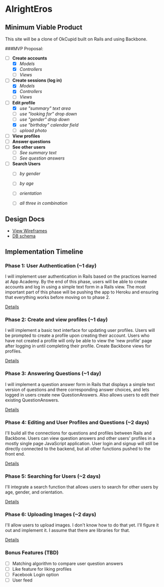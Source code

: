 # AlrightEros

<!-- [Heroku link][heroku] -->

<!-- [heroku]: http:// MY URL WILL GO HERE  .herokuapp.com -->

## Minimum Viable Product
This site will be a clone of OkCupid built on Rails and using Backbone.

<!-- This is a Markdown checklist. Use it to keep track of your progress! -->

###MVP Proposal:
- [ ] **Create accounts**
  * [x] *Models*
  * [x] *Controllers*
  * [ ] *Views*
- [ ] **Create sessions (log in)**
  * [x] *Models*
  * [x] *Controllers*
  * [ ] *Views*
- [ ] **Edit profile**
  * [x] *use "summary" text area*
  * [ ] *use "looking for" drop down*
  * [ ] *use "gender" drop down*
  * [x] *use "birthday" calendar field*
  * [ ] *upload photo*
- [ ] **View profiles**
- [ ] **Answer questions**
- [ ] **See other users**
  * [ ] *See summary text*
  * [ ] *See question answers*
- [ ] **Search Users**
  * [ ] *by gender*
  * [ ] *by age*
  * [ ] *orientation*
  * [ ] *all three in combination*


## Design Docs
* [View Wireframes][views]
* [DB schema][schema]

[views]: ./docs/views.md
[schema]: ./docs/schema.md

## Implementation Timeline

### Phase 1: User Authentication (~1 day)
I will implement user authentication in Rails based on the practices learned at App Academy. By the end of this phase, users will be able to create accounts and log in using a simple text form in a Rails view. The most important part of this phase will be pushing the app to Heroku and ensuring that everything works before moving on to phase 2.

[Details][phase-one]

### Phase 2: Create and view profiles (~1 day)
I will implement a basic text interface for updating user profiles. Users will be prompted to create a profile upon creating their account. Users who have not created a profile will only be able to view the 'new profile' page after logging in until completing their profile. Create Backbone views for profiles.

[Details][phase-two]

### Phase 3: Answering Questions (~1 day)
I will implement a question answer form in Rails that displays a simple text version of questions and there corresponding answer choices, and lets logged in users create new QuestionAnswers. Also allows users to edit their existing QuestionAnswers.

[Details][phase-three]

### Phase 4: Editing and User Profiles and Questions (~2 days)
I'll build all the connections for questions and profiles between Rails and Backbone. Users can view question answers and other users' profiles in a mostly single page JavaScript application. User login and signup will still be directly connected to the backend, but all other functions pushed to the front end.

[Details][phase-four]

### Phase 5: Searching for Users (~2 days)
I'll integrate a search function that allows users to search for other users by age, gender, and orientation.

[Details][phase-five]

### Phase 6: Uploading Images (~2 days)
I'll allow users to upload images. I don't know how to do that yet. I'll figure it out and implement it. I assume that there are libraries for that.

[Details][phase-six]

### Bonus Features (TBD)
- [ ] Matching algorithm to compare user question answers
- [ ] Like feature for liking profiles
- [ ] Facebook Login option
- [ ] User feed

[phase-one]: ./docs/phases/phase1.md
[phase-two]: ./docs/phases/phase2.md
[phase-three]: ./docs/phases/phase3.md
[phase-four]: ./docs/phases/phase4.md
[phase-five]: ./docs/phases/phase5.md
[phase-six]: ./docs/phases/phase6.md

